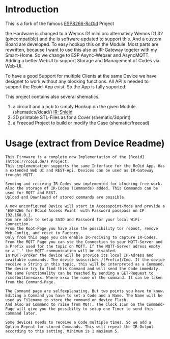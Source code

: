 # Introduction 
This is a fork of the famous [ESP8266-RcOid](https://www.rcoid.de/ESP8266.html) Project

the Hardware is changed to a Wemos D1 mini pro alternativly Wemos D1 32 (pincompatible) and the is software updated to support this.
And a custom Board are developed. To easy hookup this on the Module.
Most parts are rewritten, because I want to use this also as IR-Gateway togeter with my Smart-Home.
So we change to ESP Async-Webser and AsyncMQTT. Adding a better WebUI to support Storage and Management of Codes via Web-Ui.

To have a good Support for multiple Clients at the same Device we have designet to work without any blocking functions.
All API's needed to support the Rcoid-App exist. So the App is fully suported.

This project contains also several shematics.
1. a circurit and a pcb to simply Hookup on the given Module. (shematics/kicad/) [IR-Shield](https://www.pcbway.com/project/shareproject/IR_Shield_for_wemos_D1_pro_or_Wemos_D1_32.html)
2. 3D printable STL-Files as for a Cover (shematic/3dprint)
3. a Freecad Project to build or modify the Case (shematic/freecad)


# Usage (extract from Device Readme)
    This Firmware is a complete new Implementation of the [Rcoid](https://rcoid.de/) Project.
    This implementation supports the same Interface for the RcOid App. Has a extended Web UI and REST-Api. Devices can be used as IR-Gateway trought MQTT. 

    Sending and reciving IR-Codes new implemented for blocking free work. Also the storage of IR-Codes (Commands) added. This Commands can be used for MQTT and REST. 
    Upload and Downlowad of stored commands are possible. 

    A new unconfigured Device will start in Accesspoint-Mode and provide a 'ESP8266 for RCoid Access Point' with Password passpass on IP 192.168.0.1. 
    You are able to setup SSID and Password for your local WiFi-Connection.
    From the Root-Page you have also the possibility tor reboot, remove Web Config, and reset to Factory.
    Only from this page you can enable IR-reciving to capture IR-Codes.
    From the MQTT Page you can ste the Connection to your MQTT-Server and a Prefix used for the topic on MQTT. If the MQTT-Server adress empty or a '.' the MQTT communication will be disabled.
    In MQTT-Broker the device will be provide its local IP-Adress and available commands. The device subscribes /[Prefix]/Cmd. If the device receive a String in this topic, this will be interpreted as a Command. 
    The device try to find this Command and will send the Code immedaly.
    The same Functionality can be reached by sending a GET-Request to /cmd?button=xxxx. Where xxxx the name of the command. It can be taken from the Command-Page.

    The Command page are selfexplanating. But two points you have to know. Editing a Command you have to set a Code and a Name. The Name will be used as Filename to store the command on device Flash.
    And also as Command to raise from MQTT. The Clock Icon on the Command-Page will give you the possibilty to setup one Timer to send this command later.

    Some devices needs to receive a Code multiple times. So we add a Option Repeat for stored Commands. This will repeat the IR-Output according to this setting. Minimum is 1 maximum 5.
